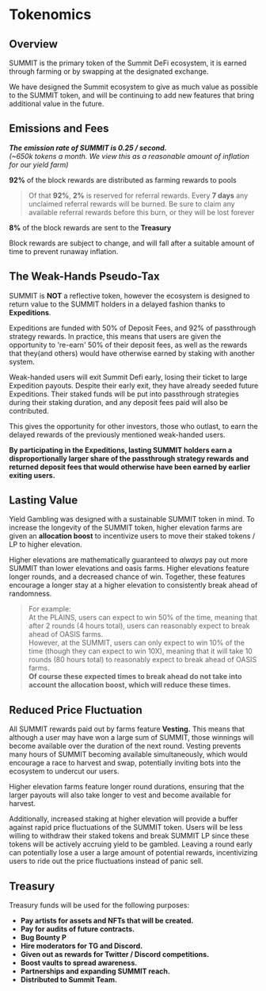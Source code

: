 # Tokenomics

## Overview

SUMMIT is the primary token of the Summit DeFi ecosystem, it is earned through farming or by swapping at the designated exchange.

We have designed the Summit ecosystem to give as much value as possible to the SUMMIT token, and will be continuing to add new features that bring additional value in the future.

## Emissions and Fees

_**The emission rate of SUMMIT is 0.25 / second.**  
\(~650k tokens a month.  We view this as a reasonable amount of inflation for our yield farm\)_

**92%** of the block rewards are distributed as farming rewards to pools

> Of that **92%**, **2%** is reserved for referral rewards. Every **7 days** any unclaimed referral rewards will be burned. Be sure to claim any available referral rewards before this burn, or they will be lost forever

**8%** of the block rewards are sent to the **Treasury**

Block rewards are subject to change, and will fall after a suitable amount of time to prevent runaway inflation.

## **The Weak-Hands Pseudo-Tax**

SUMMIT is **NOT** a reflective token, however the ecosystem is designed to return value to the SUMMIT holders in a delayed fashion thanks to **Expeditions**.

Expeditions are funded with 50% of Deposit Fees, and 92% of passthrough strategy rewards. In practice, this means that users are given the opportunity to 're-earn' 50% of their deposit fees, as well as the rewards that they\(and others\) would have otherwise earned by staking with another system.

Weak-handed users will exit Summit Defi early, losing their ticket to large Expedition payouts. Despite their early exit, they have already seeded future Expeditions. Their staked funds will be put into passthrough strategies during their staking duration, and any deposit fees paid will also be contributed.

This gives the opportunity for other investors, those who outlast, to earn the delayed rewards of the previously mentioned weak-handed users. 

**By participating in the Expeditions, lasting SUMMIT holders earn a disproportionally larger share of the passthrough strategy rewards and returned deposit fees that would otherwise have been earned by earlier exiting users.** 

## **Lasting Value**

Yield Gambling was designed with a sustainable SUMMIT token in mind. To increase the longevity of the SUMMIT token, higher elevation farms are given an **allocation boost** to incentivize users to move their staked tokens / LP to higher elevation.  
  
Higher elevations are mathematically guaranteed to _always_ pay out more SUMMIT than lower elevations and oasis farms. Higher elevations feature longer rounds, and a decreased chance of win. Together, these features encourage a longer stay at a higher elevation to consistently break ahead of randomness. 

> For example:  
> At the PLAINS, users can expect to win 50% of the time, meaning that after 2 rounds \(4 hours total\), users can reasonably expect to break ahead of OASIS farms.   
> However, at the SUMMIT, users can only expect to win 10% of the time \(though they can expect to win 10X\), meaning that it will take 10 rounds \(80 hours total\) to reasonably expect to break ahead of OASIS farms.  
> **Of course these expected times to break ahead do not take into account the allocation boost, which will reduce these times.**

## Reduced Price Fluctuation

All SUMMIT rewards paid out by farms feature **Vesting.** This means that although a user may have won a large sum of SUMMIT, those winnings will become available over the duration of the next round. Vesting prevents many hours of SUMMIT becoming available simultaneously, which would encourage a race to harvest and swap, potentially inviting bots into the ecosystem to undercut our users. 

Higher elevation farms feature longer round durations, ensuring that the larger payouts will also take longer to vest and become available for harvest.

Additionally, increased staking at higher elevation will provide a buffer against rapid price fluctuations of the SUMMIT token. Users will be less willing to withdraw their staked tokens and break SUMMIT LP since these tokens will be actively accruing yield to be gambled. Leaving a round early can potentially lose a user a large amount of potential rewards, incentivizing users to ride out the price fluctuations instead of panic sell.

## **Treasury**

Treasury funds will be used for the following purposes:

* **Pay artists for assets and NFTs that will be created.**
* **Pay for audits of future contracts.**
* **Bug Bounty P**
* **Hire moderators for TG and Discord.**
* **Given out as rewards for Twitter / Discord competitions.**
* **Boost vaults to spread awareness.**
* **Partnerships and expanding SUMMIT reach.**
* **Distributed to Summit Team.**  

##  <a id="emission-rate"></a>

